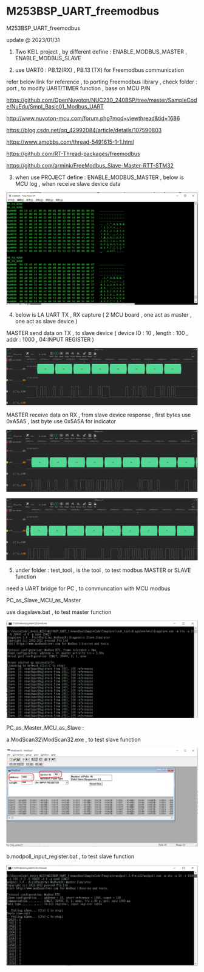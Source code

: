 # M253BSP_UART_freemodbus
 M253BSP_UART_freemodbus

update @ 2023/01/31

1. Two KEIL project , by different define : ENABLE_MODBUS_MASTER , ENABLE_MODBUS_SLAVE

2. use UART0 : PB.12(RX) , PB.13 (TX) for Freemodbus communication

refer below link for reference , to porting Freemodbus library , check folder : port , to modify UART/TIMER function , base on MCU P/N

https://github.com/OpenNuvoton/NUC230_240BSP/tree/master/SampleCode/NuEdu/Smpl_Basic01_Modbus_UART

http://www.nuvoton-mcu.com/forum.php?mod=viewthread&tid=1686

https://blog.csdn.net/qq_42992084/article/details/107590803

https://www.amobbs.com/thread-5491615-1-1.html

https://github.com/RT-Thread-packages/freemodbus

https://github.com/armink/FreeModbus_Slave-Master-RTT-STM32

3. when use PROJECT define : ENABLE_MODBUS_MASTER , below is MCU log , when receive slave device data

![image](https://github.com/released/M253BSP_UART_freemodbus/blob/main/master_log.jpg)	

4. below is LA UART TX , RX capture ( 2 MCU board , one act as master , one act as slave device )

MASTER send data on TX , to slave device ( device ID : 10 , length : 100 , addr : 1000 , 04:INPUT REGISTER )

![image](https://github.com/released/M253BSP_UART_freemodbus/blob/main/input_register_LA_master.jpg)

MASTER receive data on RX , from slave device response , first bytes use 0xA5A5 , last byte use 0x5A5A for indicator
		
![image](https://github.com/released/M253BSP_UART_freemodbus/blob/main/input_register_LA_slv_start.jpg)	

![image](https://github.com/released/M253BSP_UART_freemodbus/blob/main/input_register_LA_slv_end.jpg)	

5. under folder : test_tool , is the tool , to test modbus MASTER or SLAVE function

need a UART bridge for PC , to communcation with MCU modbus

PC_as_Slave_MCU_as_Master 

use diagslave.bat , to test master function

![image](https://github.com/released/M253BSP_UART_freemodbus/blob/main/tool_diagslave.jpg)	


PC_as_Master_MCU_as_Slave :  

a.ModScan32\ModScan32.exe , to test slave function

![image](https://github.com/released/M253BSP_UART_freemodbus/blob/main/ModScan32.jpg)	

b.modpoll_input_register.bat , to test slave function 

![image](https://github.com/released/M253BSP_UART_freemodbus/blob/main/tool_modpoll_log1.jpg)	

